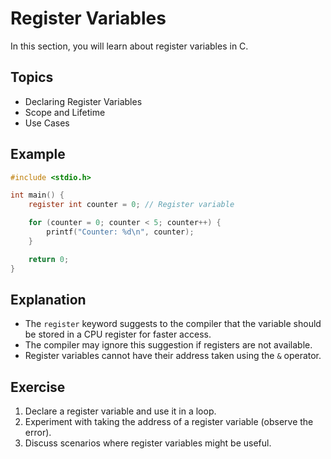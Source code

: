 # Register Variables

In this section, you will learn about register variables in C.

## Topics

- Declaring Register Variables
- Scope and Lifetime
- Use Cases

## Example

```c
#include <stdio.h>

int main() {
    register int counter = 0; // Register variable

    for (counter = 0; counter < 5; counter++) {
        printf("Counter: %d\n", counter);
    }

    return 0;
}
```

## Explanation

- The `register` keyword suggests to the compiler that the variable should be stored in a CPU register for faster access.
- The compiler may ignore this suggestion if registers are not available.
- Register variables cannot have their address taken using the `&` operator.

## Exercise

1. Declare a register variable and use it in a loop.
2. Experiment with taking the address of a register variable (observe the error).
3. Discuss scenarios where register variables might be useful.